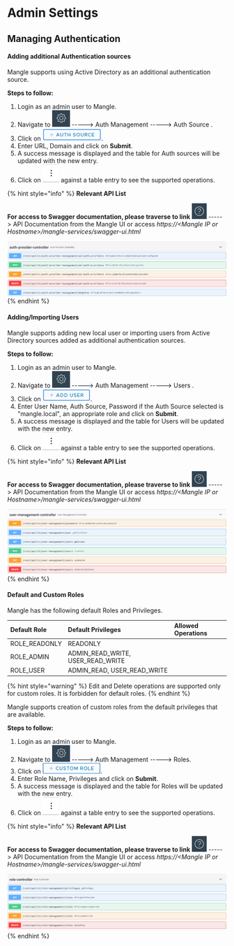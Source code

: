 # Admin Settings

## Managing Authentication

#### Adding additional Authentication sources

Mangle supports using Active Directory as an additional authentication source. 

**Steps to follow:** 

1. Login as an admin user to Mangle.
2. Navigate to ![](../.gitbook/assets/settings.png) -----&gt; Auth Management  -----&gt; Auth Source .
3. Click on ![](../.gitbook/assets/authsourcebutton.png).
4. Enter URL, Domain and click on **Submit**.
5. A success message is displayed and the table for Auth sources will be updated with the new entry.
6. Click on ![](../.gitbook/assets/supportedactionsbutton.png) against a table entry to see the supported operations.

{% hint style="info" %}
**Relevant API List**

**For access to Swagger documentation, please traverse to link** ![](../.gitbook/assets/help.png) -----&gt; API Documentation from the Mangle UI or access _https://&lt;Mangle IP or Hostname&gt;/mangle-services/swagger-ui.html_

  ![](../.gitbook/assets/auth-provider-controller.png) 
{% endhint %}

#### Adding/Importing Users

Mangle supports adding new local user or importing users from Active Directory sources added as additional authentication sources. 

**Steps to follow:** 

1. Login as an admin user to Mangle.
2. Navigate to ![](../.gitbook/assets/settings.png) -----&gt; Auth Management  -----&gt; Users .
3. Click on ![](../.gitbook/assets/adduserbutton.png).
4. Enter User Name, Auth Source, Password if the Auth Source selected is "mangle.local", an appropriate role and click on **Submit**.
5. A success message is displayed and the table for Users will be updated with the new entry.
6. Click on ![](../.gitbook/assets/supportedactionsbutton.png) against a table entry to see the supported operations.

{% hint style="info" %}
**Relevant API List**

**For access to Swagger documentation, please traverse to link** ![](../.gitbook/assets/help.png) -----&gt; API Documentation from the Mangle UI or access _https://&lt;Mangle IP or Hostname&gt;/mangle-services/swagger-ui.html_

 ![](../.gitbook/assets/usermanagementcontroller.png) 
{% endhint %}

#### Default and Custom Roles

Mangle has the following default Roles and Privileges.

| Default Role | Default Privileges | Allowed Operations |
| :--- | :--- | :--- |
| ROLE\_READONLY | READONLY |  |
| ROLE\_ADMIN | ADMIN\_READ\_WRITE, USER\_READ\_WRITE |  |
| ROLE\_USER | ADMIN\_READ, USER\_READ\_WRITE |  |

{% hint style="warning" %}
Edit and Delete operations are supported only for custom roles. It is forbidden for default roles.
{% endhint %}

Mangle supports creation of custom roles from the default privileges that are available. 

**Steps to follow:** 

1. Login as an admin user to Mangle.
2. Navigate to ![](../.gitbook/assets/settings.png) -----&gt; Auth Management  -----&gt; Roles.
3. Click on ![](../.gitbook/assets/customrolebutton.png).
4. Enter Role Name, Privileges and click on **Submit**.
5. A success message is displayed and the table for Roles will be updated with the new entry.
6. Click on ![](../.gitbook/assets/supportedactionsbutton.png) against a table entry to see the supported operations.

{% hint style="info" %}
**Relevant API List**

**For access to Swagger documentation, please traverse to link** ![](../.gitbook/assets/help.png) -----&gt; API Documentation from the Mangle UI or access _https://&lt;Mangle IP or Hostname&gt;/mangle-services/swagger-ui.html_

 ![](../.gitbook/assets/rolecontroller.png) 
{% endhint %}

